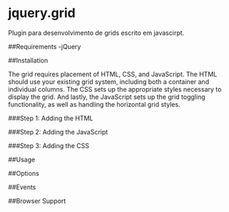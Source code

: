 jquery.grid
===========

Plugin para desenvolvimento de grids escrito em javascirpt.

##Requirements
-jQuery

##Installation

The grid requires placement of HTML, CSS, and JavaScript. The HTML should use your existing grid system, including both a container and individual columns. The CSS sets up the appropriate styles necessary to display the grid. And lastly, the JavaScript sets up the grid toggling functionality, as well as handling the horizontal grid styles.

###Step 1: Adding the HTML

###Step 2: Adding the JavaScript

###Step 3: Adding the CSS

##Usage


##Options


##Events


##Browser Support
